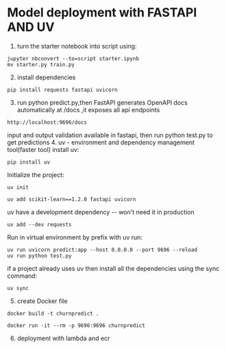 # Model deployment with FASTAPI AND UV

1. turn the starter notebook into script using:
```
jupyter nbconvert --to=script starter.ipynb
mv starter.py train.py
```
2. install dependencies
```
pip install requests fastapi uvicorn
```
3. run python predict.py,then
FastAPI generates OpenAPI docs automatically at /docs ,it exposes all api endpoints
```
http://localhost:9696/docs
```
input and output validation available in fastapi, then run python test.py to get predictions
4. uv - environment and dependency management tool(faster tool)
install uv:
```
pip install uv
```
Initialize the project:
```
uv init
```
```
uv add scikit-learn==1.2.0 fastapi uvicorn
```
uv have a development dependency --  won't need it in production
```
uv add --dev requests
```
Run in virtual environment by prefix with uv run:
````
uv run uvicorn predict:app --host 0.0.0.0 --port 9696 --reload
uv run python test.py
````
if a project already uses uv then install all the dependencies using the sync command:
```
uv sync
```
5. create Docker file
```
docker build -t churnpredict .
```
```
docker run -it --rm -p 9696:9696 churnpredict
```
6. deployment with lambda and ecr

